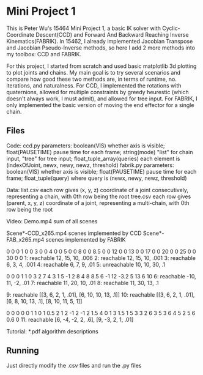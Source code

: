 # Mini Project 1
 This is Peter Wu's 15464 Mini Project 1, a basic IK solver with Cyclic-Coordinate Descent(CCD) and Forward And Backward Reaching Inverse Kinematics(FABRIK).
 In 15462, I already implemented Jacobian Transpose and Jacobian Pseudo-Inverse methods, so here I add 2 more methods into my toolbox: CCD and FABRIK.
 
 For this project, I started from scratch and used basic matplotlib 3d plotting to plot joints and chains. My main goal is to try several scenarios and compare how good these two methods are, in terms of runtime, no. iterations, and naturalness.
 For CCD, I implemented the rotations with quaternions, allowed for multiple constraints by greedy heurestic (which doesn't always work, I must admit), and allowed for tree input. For FABRIK, I only implemented the basic version of moving the end effector for a single chain.
 
## Files
 Code:
  ccd.py parameters: boolean(VIS) whether axis is visible; float(PAUSETIME) pause time for each frame; string(mode) "list" for chain input, "tree" for tree input; float_tuple_array(queries) each element is (indexOfJoint, newx, newy, newz, threshold)
  fabrik.py parameters: boolean(VIS) whether axis is visible; float(PAUSETIME) pause time for each frame; float_tuple(query) where query is (newx, newy, newz, threshold)
  
 Data:
  list.csv each row gives (x, y, z) coordinate of a joint consecutively, representing a chain, with 0th row being the root
  tree.csv each row gives (parent, x, y, z) coordinate of a joint, representing a multi-chain, with 0th row being the root
  
 Video:
  Demo.mp4 sum of all scenes

  Scene*-CCD_x265.mp4 scenes implemented by CCD
  Scene*-FAB_x265.mp4 scenes implemented by FABRIK

  0	  0	0
  1	  0	0
  3	  0	0
  4	  0	0
  5	  0	0
  8	  0	0
  8.5	0	0
  12	0	0
  13	0	0
  17	0	0
  20	0	0
  25	0	0
  30	0	0
  1: reachable 12, 15, 10, .006
  2: reachable 12, 15, 10, .001
  3: reachable 6, 3, 4, .001
  4: reachable 6, 7, 9, .01
  5: unreachable 10, 10, 30, .1

  0	  0	   0
  1	  1	   0
  3	  2	   7
  4	  3	   1
  5	  -1	 2
  8	  4	   8
  8.5	6	   -1
  12	-3.2 5
  13	6	   10
  6: reachable -10, 11, -2, .01
  7: reachable 11, 20, 10, .01
  8: reachable 11, 30, 13, .1

  9: reachable [[3, 6, 2, 1, .01], [6, 10, 10, 13, .1]]
  10: reachable [[3, 6, 2, 1, .01], [6, 8, 10, 13, .1], [8, 10, 11, 5, 1]]

  0	0	  0	  0
  0	1	  1	  0
  1	0.5	2	  1
  2	-1	2	  -1
  2	1.5	4	  0
  1	3	  1.5	1
  5	3	  3	  2
  6	3	  5	  3
  6	4	  5	  2
  5	6	  0.6	0
  11: reachable [6, -4, -2, 2, .6], [9, -3, 2, 1, .01]

  Tutorial:
    *.pdf algorithm descriptions

  
## Running
 Just directly modify the .csv files and run the .py files
